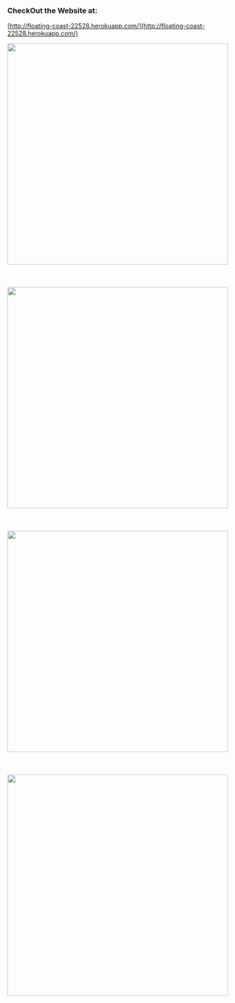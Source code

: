 ### CheckOut the Website at: 

[http://floating-coast-22528.herokuapp.com/](http://floating-coast-22528.herokuapp.com/)
<br>


<img src="https://raw.githubusercontent.com/Ramish9000/Coffee-Stains/master/app/assets/images/CS_1.png" width="500">

<br>
<br>
<br>
<br>

<img src="https://raw.githubusercontent.com/Ramish9000/Coffee-Stains/master/app/assets/images/CS_2.png" width="500">

<br>
<br>
<br>
<br>

<img src="https://raw.githubusercontent.com/Ramish9000/Coffee-Stains/master/app/assets/images/CS_3.png" width="500">

<br>
<br>
<br>
<br>

<img src="https://raw.githubusercontent.com/Ramish9000/Coffee-Stains/master/app/assets/images/CS_4.png" width="500">
